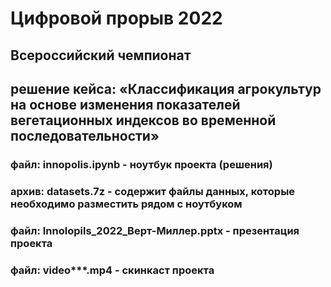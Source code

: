 # Цифровой прорыв 2022 

## Всероссийский чемпионат

## решение кейса: «Классификация агрокультур на основе изменения показателей вегетационных индексов во временной последовательности»


### файл: innopolis.ipynb - ноутбук проекта (решения)

### архив: datasets.7z - содержит файлы данных, которые необходимо разместить рядом с ноутбуком

### файл: Innolopils_2022_Верт-Миллер.pptx - презентация проекта

### файл: video***.mp4 - скинкаст проекта

 
